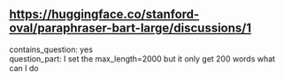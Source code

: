 ## https://huggingface.co/stanford-oval/paraphraser-bart-large/discussions/1

contains_question: yes  
question_part: I set the max_length=2000 but it only get  200 words what can I do